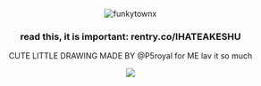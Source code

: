 <p align="center"> <img src="https://komarev.com/ghpvc/?username=funkytownx&label=Profile%20views!!&color=817778&style=square" alt="funkytownx" /> </p>
<h3 align="center"> read this, it is important: rentry.co/IHATEAKESHU</h3>

<p align="center"> CUTE LITTLE DRAWING MADE BY @P5royal for ME  lav it so much  </p>
<p align="center"> <img src="https://files.catbox.moe/y4l1hf.png"/> </p>
